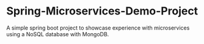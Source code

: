 # Spring-Microservices-Demo-Project
A simple spring boot project to showcase experience with microservices using a NoSQL database with MongoDB.
